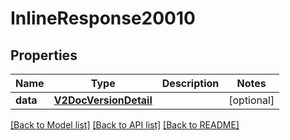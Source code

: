 # InlineResponse20010

## Properties
Name | Type | Description | Notes
------------ | ------------- | ------------- | -------------
**data** | [**V2DocVersionDetail**](V2DocVersionDetail.md) |  | [optional] 

[[Back to Model list]](../README.md#documentation-for-models) [[Back to API list]](../README.md#documentation-for-api-endpoints) [[Back to README]](../README.md)

